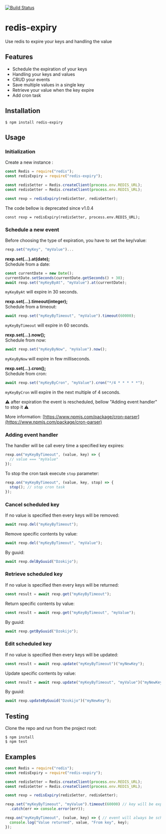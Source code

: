 [![Build Status](https://travis-ci.com/dobobaie/redis-expiry.svg?branch=master)](https://travis-ci.com/dobobaie/redis-expiry)

# redis-expiry
Use redis to expire your keys and handling the value  

## Features
* Schedule the expiration of your keys
* Handling your keys and values
* CRUD your events
* Save multiple values in a single key
* Retrieve your value when the key expire
* Add cron task

## Installation

```
$ npm install redis-expiry
```

## Usage

### Initialization

Create a new instance :

``` js  
const Redis = require("redis");
const redisExpiry = require("redis-expiry");

const redisSetter = Redis.createClient(process.env.REDIS_URL);
const redisGetter = Redis.createClient(process.env.REDIS_URL);

const rexp = redisExpiry(redisSetter, redisGetter);
```

The code bellow is deprecated since v1.0.4  

```
const rexp = redisExpiry(redisSetter, process.env.REDIS_URL);
```

### Schedule a new event

Before choosing the type of expiration, you have to set the key/value:  

``` js  
rexp.set("myKey", "myValue")...
```

**rexp.set(...).at(date);**  
Schedule from a date:  
``` js  
const currentDate = new Date();
currentDate.setSeconds(currentDate.getSeconds() + 30);
await rexp.set("myKeyByAt", "myValue").at(currentDate);
```

`myKeyByAt` will expire in 30 seconds.  

  
**rexp.set(...).timeout(integer);**  
Schedule from a timeout:  
``` js  
await rexp.set("myKeyByTimeout", "myValue").timeout(60000);
```

`myKeyByTimeout` will expire in 60 seconds.  

  
**rexp.set(...).now();**  
Schedule from now:  
``` js  
await rexp.set("myKeyByNow", "myValue").now();
```

`myKeyByNow` will expire in few milliseconds.  
  

**rexp.set(...).cron();**  
Schedule from cron:  
``` js  
await rexp.set("myKeyByCron", "myValue").cron("*/4 * * * * *");
```

`myKeyByCron` will expire in the next multiple of 4 seconds.  

⚠ after expiration the event is rescheduled, bellow "Adding event handler" to stop it ⚠   

More information: [https://www.npmjs.com/package/cron-parser](https://www.npmjs.com/package/cron-parser)  
  
### Adding event handler

The handler will be call every time a specified key expires:  

``` js  
rexp.on("myKeyByTimeout", (value, key) => {
  // value === "myValue"
});
```
 
To stop the cron task execute `stop` parameter:  
``` js  
rexp.on("myKeyByTimeout", (value, key, stop) => {
  stop(); // stop cron task
});
```

### Cancel scheduled key

If no value is specified then every keys will be removed:

``` js  
await rexp.del("myKeyByTimeout");
```

Remove specific contents by value: 

``` js  
await rexp.del("myKeyByTimeout", "myValue");
```

By guuid:  

``` js  
await rexp.delByGuuid("Dzokijo");
```

### Retrieve scheduled key

If no value is specified then every keys will be returned:

``` js  
const result = await rexp.get("myKeyByTimeout");
```

Return specific contents by value:  

``` js  
const result = await rexp.get("myKeyByTimeout", "myValue");
```

By guuid:  

``` js  
await rexp.getByGuuid("Dzokijo");
```

### Edit scheduled key

If no value is specified then every keys will be updated:

``` js  
const result = await rexp.update("myKeyByTimeout")("myNewKey");
```

Update specific contents by value:  

``` js  
const result = await rexp.update("myKeyByTimeout", "myValue")("myNewKey");
```

By guuid:  

``` js  
await rexp.updateByGuuid("Dzokijo")("myNewKey");
```

## Testing

Clone the repo and run from the project root:

```
$ npm install
$ npm test
```

## Examples

``` js  
const Redis = require("redis");
const redisExpiry = require("redis-expiry");

const redisSetter = Redis.createClient(process.env.REDIS_URL);
const redisGetter = Redis.createClient(process.env.REDIS_URL);

const rexp = redisExpiry(redisSetter, redisGetter);

rexp.set("myKeyByTimeout", "myValue").timeout(60000) // key will be expire in 60sec
  .catch(err => console.error(err));

rexp.on("myKeyByTimeout", (value, key) => { // event will always be scheduled if the application restart
  console.log("Value returned", value, "From key", key);
});

